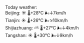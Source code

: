 Today weather:  
Beijing: ☀️   🌡️+28°C 🌬️↓7km/h  
Tianjin: ☀️   🌡️+26°C 🌬️↘10km/h  
Shijiazhuang: ⛅️  🌡️+27°C 🌬️↓4km/h  
Tangshan: ☀️   🌡️+30°C 🌬️↓9km/h  
